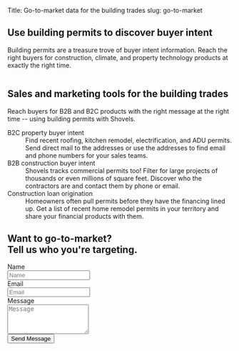 Title: Go-to-market data for the building trades
slug: go-to-market

<!-- hero -->
<section class="hero_container">
  <div class="hero_text-container">
    <h1 class="hero_title">Use building permits to discover buyer intent
    </h1>
    <p class="hero_description">Building permits are a treasure trove of buyer intent information. Reach the right buyers for construction, climate, and property technology products at exactly the right time.
    </p>
  </div>
  <div class="hero_image-container">
    <img class="max-h-[400px]" src="theme/images/gtm/hero.svg" alt="">
  </div>
</section>
<!-- elaboration -->
<section class="my-24">
  <div class="mx-auto max-w-7xl px-6">
    <div class="mx-auto max-w-2xl text-center">
      <h2 class="text-3xl font-bold tracking-tight text-gray-900 sm:text-4xl">Sales and marketing tools for the building
        trades</h2>
      <p class="mt-6 text-lg leading-8 text-gray-600">Reach buyers for B2B and B2C products with the right message at
        the right time -- using building permits with Shovels.</p>
    </div>
    <!-- 'table' -->
    <dl class="mx-auto mt-16 max-w-4xl">
      <div class="border border-gray-900 my-2 p-10 flex flex-col md:flex-row">
        <dt class="flex-1 font-semibold text-gray-900 text-2xl">B2C property buyer intent</dt>
        <dd class="flex-1 mt-5 md:mt-1 text-gray-600">Find recent roofing, kitchen remodel, electrification, and ADU permits.
          Send direct mail to the addresses or use the addresses to find email and phone numbers for your sales teams.
        </dd>
      </div>
      <div class="border border-gray-900 my-2 p-10 flex flex-col md:flex-row">
        <dt class="flex-1 font-semibold text-gray-900 text-2xl">B2B construction buyer intent</dt>
        <dd class="flex-1 mt-5 md:mt-1 text-gray-600">Shovels tracks commercial permits too! Filter for large projects of
          thousands or even millions of square feet. Discover who the contractors are and contact them by phone or
          email.</dd>
      </div>
      <div class="border border-gray-900 my-2 p-10 flex flex-col md:flex-row">
        <dt class="flex-1 font-semibold text-gray-900 text-2xl">Construction loan origination</dt>
        <dd class="flex-1 mt-5 md:mt-1 text-gray-600">Homeowners often pull permits before they have the financing lined up. Get
          a list of recent home remodel permits in your territory and share your financial products with them.</dd>
      </div>
    </dl>
  </div>
</section>
<!-- contact form -->
<section class="bg-emerald-800 text-center">
  <div class="mx-auto max-w-7xl px-6 py-24 sm:py-28 lg:items-center lg:justify-between lg:px-8">
    <h2 class="text-3xl font-bold tracking-wide leading-10 text-lime-50 sm:text-4xl">Want to go-to-market?<br>Tell us
      who you're targeting.</h2>
    <div class="mt-20 max-w-xl mx-auto">
      <form action="https://formspree.io/f/mnqykork" method="POST">
        <!-- group of inputs -->
        <div>
          <div class="mt-5">
            <label for="name" class="sr-only">Name</label>
            <div class="mt-2.5">
              <input type="text" name="name" id="name" autocomplete="given-name"
                class="block w-full rounded border-0 p-4 text-gray-900 bg-lime-50 shadow-sm ring-1 ring-inset ring-gray-300 placeholder:text-gray-400 focus:ring-2 focus:ring-inset focus:ring-gray-600 sm:text-sm text-lg sm:leading-loose"
                placeholder="Name">
            </div>
          </div>
          <div class="mt-5">
            <label for="email-address" class="sr-only">Email</label>
            <div class="mt-2.5">
              <input type="email" name="email-address" id="email-address" autocomplete="email-address"
                class="block w-full rounded border-0 p-4 text-gray-900 bg-lime-50 shadow-sm ring-1 ring-inset ring-gray-300 placeholder:text-gray-400 focus:ring-2 focus:ring-inset focus:ring-gray-600 sm:text-sm text-lg sm:leading-loose"
                placeholder="Email">
            </div>
          </div>
          <div class="mt-5">
            <label for="message" class="sr-only">Message</label>
            <div class="mt-2.5">
              <textarea id="message" name="message" rows="4"
                class="block w-full rounded border-0 p-4 text-gray-900 bg-lime-50 shadow-sm ring-1 ring-inset ring-gray-300 placeholder:text-gray-400 focus:ring-2 focus:ring-inset focus:ring-gray-600 sm:text-sm text-lg sm:leading-loose"
                placeholder="Message"></textarea>
            </div>
          </div>
        </div>
        <!-- button -->
        <div class="mt-5">
          <button type="submit"
            class="rounded bg-amber-300 px-5 py-4 text-center font-bold text-gray-900 hover:bg-amber-200 focus-visible:outline focus-visible:outline-2 focus-visible:outline-offset-2 focus-visible:outline-gray-600">Send Message</button>
        </div>
      </form>
    </div>
  </div>
</section>
